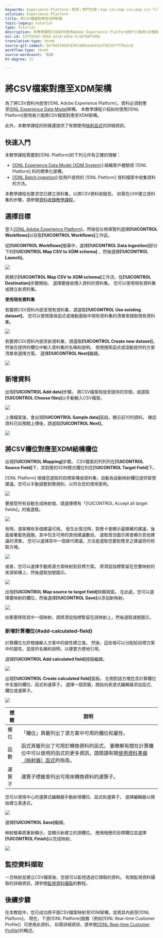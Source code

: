 ```yaml
---
keywords: Experience Platform；首頁；熱門主題；map csv;map csv;map csv file;map csv file to xdm;map csv to xdm;ui指南；
solution: Experience Platform
title: 將CSV檔案對應至XDM架構
topic-legacy: tutorial
type: Tutorial
description: 本教學課程介紹如何使用Adobe Experience Platform用戶介面將CSV檔案映射到XDM架構。
exl-id: 15f55562-269d-421d-ad3a-5c10fb8f109c
translation-type: tm+mt
source-git-commit: 0e79d339ddc0301486ea3e53a3fd52877ff6a2c8
workflow-type: tm+mt
source-wordcount: '828'
ht-degree: 1%

---
```


# 將CSV檔案對應至XDM架構

為了將CSV資料內嵌至[!DNL Adobe Experience Platform]，資料必須對應至[!DNL Experience Data Model](XDM)架構。 本教學課程介紹如何使用[!DNL Platform]使用者介面將CSV檔案對應至XDM架構。

此外，本教學課程的附錄還提供了有關使用[映射函式](#mapping-functions)的詳細資訊。

## 快速入門

本教學課程需要對[!DNL Platform]的下列元件有正確的理解：

- [[!DNL Experience Data Model (XDM System)]](../../xdm/home.md):組織客戶體驗資 [!DNL Platform] 料的標準化架構。
- [[!DNL Batch ingestion]](../batch-ingestion/overview.md):從用戶提供的 [!DNL Platform] 資料檔案中收集資料的方法。

本教學課程也要求您已建立資料集，以將CSV資料收錄至。 如需在UI中建立資料集的步驟，請參閱[資料收錄教學課程](./ingest-batch-data.md)。

## 選擇目標

登入[[!DNL Adobe Experience Platform]](https://platform.adobe.com)，然後從左側導覽列選擇&#x200B;**[!UICONTROL Workflows]**&#x200B;以存取&#x200B;**[!UICONTROL Workflows]**&#x200B;工作區。

從&#x200B;**[!UICONTROL Workflows]**&#x200B;螢幕中，選擇&#x200B;**[!UICONTROL Data ingestion]**&#x200B;部分下的&#x200B;**[!UICONTROL Map CSV to XDM schema]** ，然後選擇&#x200B;**[!UICONTROL Launch]**。

![](../images/tutorials/map-a-csv-file/workflows.png)

將顯示&#x200B;**[!UICONTROL Map CSV to XDM schema]**&#x200B;工作流，從&#x200B;**[!UICONTROL Destination]**&#x200B;步驟開始。 選擇要接收傳入資料的資料集。 您可以使用現有資料集或建立新資料集。

**使用現有資料集**

若要將CSV資料內嵌至現有資料集，請選取&#x200B;**[!UICONTROL Use existing dataset]**。 您可以使用搜尋函式或捲動面板中現有資料集的清單來擷取現有資料集。

![](../images/tutorials/map-a-csv-file/use-existing-dataset.png)

若要將CSV資料內嵌至新資料集，請選取&#x200B;**[!UICONTROL Create new dataset]**，然後在提供的欄位中輸入資料集的名稱和說明。 使用搜索函式或滾動提供的方案清單來選擇方案。 選擇&#x200B;**[!UICONTROL Next]**&#x200B;繼續。

![](../images/tutorials/map-a-csv-file/create-new-dataset.png)

## 新增資料

出現&#x200B;**[!UICONTROL Add data]**&#x200B;步驟。 將CSV檔案拖放至提供的空間，或選取&#x200B;**[!UICONTROL Choose files]**&#x200B;以手動輸入CSV檔案。

![](../images/tutorials/map-a-csv-file/add-data.png)

上傳檔案後，會出現&#x200B;**[!UICONTROL Sample data]**&#x200B;區段，顯示前10列資料。 確認資料已如預期上傳後，請選取&#x200B;**[!UICONTROL Next]**。

![](../images/tutorials/map-a-csv-file/sample-data.png)

## 將CSV欄位對應至XDM結構欄位

出現&#x200B;**[!UICONTROL Mapping]**&#x200B;步驟。 CSV檔案的列列列在&#x200B;**[!UICONTROL Source Field]**&#x200B;下，其對應的XDM模式欄位列在&#x200B;**[!UICONTROL Target Field]**&#x200B;下。

[!DNL Platform] 根據您選取的目標架構或資料集，自動為自動映射欄位提供智慧建議。您可以手動調整對應規則，以符合您的使用案例。

![](../images/tutorials/map-a-csv-file/mapping-with-suggestions.png)

要接受所有自動生成映射值，請選擇標有「[!UICONTROL Accept all target fields]」的複選框。

![](../images/tutorials/map-a-csv-file/filled-mapping-with-suggestions.png)

有時，源架構有多個建議可用。 發生此情況時，對應卡會顯示最顯著的建議，後面接著藍色圓圈，其中包含可用的其他建議數目。 選取燈泡圖示將會顯示其他建議的清單。 您可以選擇其中一個替代建議，方法是選取您要對應至之建議旁的核取方塊。

![](../images/tutorials/map-a-csv-file/multiple-recommendations.png)

或者，您可以選擇手動將源方案映射到目標方案。 將滑鼠指標暫留在您要映射的來源架構上，然後選取加號圖示。

![](../images/tutorials/map-a-csv-file/mapping-with-suggestions-and-buttons.png)

出現&#x200B;**[!UICONTROL Map source to target field]**&#x200B;快顯視窗。 在此處，您可以選擇要映射的欄位，然後選擇&#x200B;**[!UICONTROL Save]**&#x200B;以添加新映射。

![](../images/tutorials/map-a-csv-file/manual-mapping.png)

如果要移除其中一個映射，請將滑鼠指標暫留在該映射上，然後選取減號圖示。

### 新增計算欄位{#add-calculated-field}

計算欄位允許根據輸入方案中的屬性建立值。 然後，這些值可以分配給目標方案中的屬性，並提供名稱和說明，以便更方便地引用。

選擇&#x200B;**[!UICONTROL Add calculated field]**&#x200B;按鈕繼續。

![](../images/tutorials/map-a-csv-file/add-calculated-field.png)

出現&#x200B;**[!UICONTROL Create calculated field]**&#x200B;面板。 左側對話方塊包含計算欄位中支援的欄位、函式和運算子。 選擇一個頁籤，開始向表達式編輯器添加函式、欄位或運算子。

![](../images/tutorials/map-a-csv-file/create-calculated-fields.png)

| 標籤 | 說明 |
| --------- | ----------- |
| 欄位 | 「欄位」頁籤列出了源方案中可用的欄位和屬性。 |
| 函數 | 函式頁籤列出了可用於轉換資料的函式。 要瞭解有關在計算欄位中可以使用的函式的更多資訊，請閱讀有關[使用資料準備（映射器）函式](../../data-prep/functions.md)的指南。 |
| 運算子 | 運算子標籤會列出可用來轉換資料的運算子。 |

您可以使用中心的運算式編輯器手動新增欄位、函式和運算子。 選擇編輯器以開始建立表達式。

![](../images/tutorials/map-a-csv-file/create-calculated-field.png)

選擇&#x200B;**[!UICONTROL Save]**&#x200B;繼續。

映射螢幕將重新顯示，並顯示新建立的源欄位。 應用相應的目標欄位並選擇&#x200B;**[!UICONTROL Finish]**&#x200B;以完成映射。

![](../images/tutorials/map-a-csv-file/new-calculated-field.png)

## 監控資料擷取

一旦映射並建立CSV檔案後，您就可以監控透過它擷取的資料。 有關監視資料攝取的詳細資訊，請參閱[監視資料攝取](../../ingestion/quality/monitor-data-ingestion.md)的教程。

## 後續步驟

在本教程中，您已成功將平面CSV檔案映射至XDM架構，並將其內嵌至[!DNL Platform]。 現在，下游[!DNL Platform]服務（例如[!DNL Real-time Customer Profile]）可使用此資料。 如需詳細資訊，請參閱[[!DNL Real-time Customer Profile]](../../profile/home.md)的概述。
